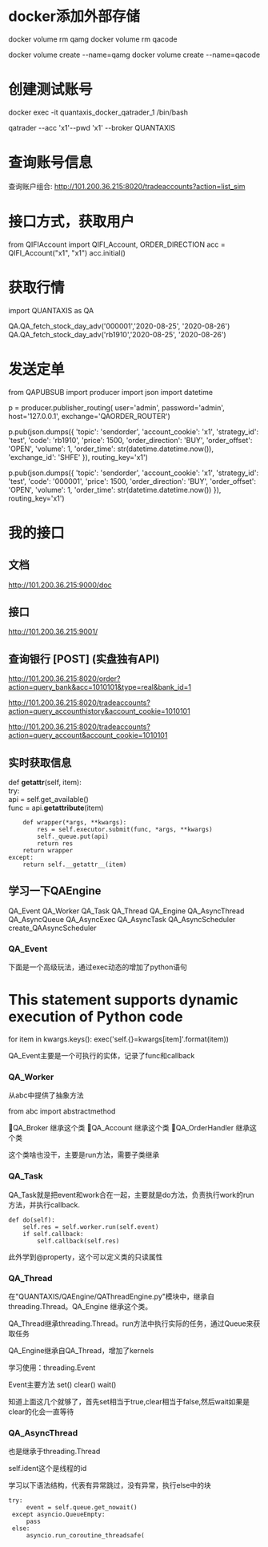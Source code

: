 # docker添加外部存储

docker volume rm qamg
docker volume rm qacode

docker volume create --name=qamg
docker volume create --name=qacode

# 创建测试账号

docker exec -it quantaxis_docker_qatrader_1 /bin/bash

qatrader --acc 'x1'--pwd 'x1' --broker QUANTAXIS

# 查询账号信息

查询账户组合: http://101.200.36.215:8020/tradeaccounts?action=list_sim


# 接口方式，获取用户

from QIFIAccount import QIFI_Account, ORDER_DIRECTION
acc = QIFI_Account("x1", "x1")
acc.initial()


# 获取行情

import QUANTAXIS as QA

QA.QA_fetch_stock_day_adv('000001','2020-08-25', '2020-08-26')
QA.QA_fetch_stock_day_adv('rb1910','2020-08-25', '2020-08-26')


# 发送定单

from QAPUBSUB import producer
import json
import datetime

p = producer.publisher_routing(
    user='admin', password='admin', host='127.0.0.1', exchange='QAORDER_ROUTER')

p.pub(json.dumps({
    'topic': 'sendorder',
    'account_cookie': 'x1',
    'strategy_id': 'test',
    'code': 'rb1910',
    'price': 1500,
    'order_direction': 'BUY',
    'order_offset': 'OPEN',
    'volume': 1,
    'order_time': str(datetime.datetime.now()),
    'exchange_id': 'SHFE'
}), routing_key='x1')




p.pub(json.dumps({
    'topic': 'sendorder',
    'account_cookie': 'x1',
    'strategy_id': 'test',
    'code': '000001',
    'price': 1500,
    'order_direction': 'BUY',
    'order_offset': 'OPEN',
    'volume': 1,
    'order_time': str(datetime.datetime.now())
}), routing_key='x1')



# 我的接口

## 文档
http://101.200.36.215:9000/doc

## 接口
http://101.200.36.215:9001/


## 查询银行 [POST] (实盘独有API)

http://101.200.36.215:8020/order?action=query_bank&acc=1010101&type=real&bank_id=1

http://101.200.36.215:8020/tradeaccounts?action=query_accounthistory&account_cookie=1010101

http://101.200.36.215:8020/tradeaccounts?action=query_account&account_cookie=1010101

## 实时获取信息
def __getattr__(self, item):                                   
    try:                                                       
        api = self.get_available()                             
        func = api.__getattribute__(item)                      
                                                               
        def wrapper(*args, **kwargs):                          
            res = self.executor.submit(func, *args, **kwargs)  
            self._queue.put(api)                               
            return res                                         
        return wrapper                                         
    except:                                                    
        return self.__getattr__(item) 


## 学习一下QAEngine
QA_Event
QA_Worker
QA_Task
QA_Thread
QA_Engine
QA_AsyncThread
QA_AsyncQueue
QA_AsyncExec
QA_AsyncTask
QA_AsyncScheduler
create_QAAsyncScheduler

### QA_Event

下面是一个高级玩法，通过exec动态的增加了python语句

# This statement supports dynamic execution of Python code
for item in kwargs.keys():
    exec('self.{}=kwargs[item]'.format(item))

QA_Event主要是一个可执行的实体，记录了func和callback

### QA_Worker

从abc中提供了抽象方法

from abc import abstractmethod

👻QA_Broker 继承这个类
👻QA_Account 继承这个类
👻QA_OrderHandler 继承这个类

这个类啥也没干，主要是run方法，需要子类继承

### QA_Task

QA_Task就是把event和work合在一起，主要就是do方法，负责执行work的run方法，并执行callback.

    def do(self):
        self.res = self.worker.run(self.event)
        if self.callback:
            self.callback(self.res)

此外学到@property，这个可以定义类的只读属性

### QA_Thread

在"QUANTAXIS/QAEngine/QAThreadEngine.py"模块中，继承自threading.Thread。QA_Engine 继承这个类。

QA_Thread继承threading.Thread。run方法中执行实际的任务，通过Queue来获取任务

QA_Engine继承自QA_Thread，增加了kernels

学习使用：threading.Event 

Event主要方法
set()
clear()
wait()

知道上面这几个就够了，首先set相当于true,clear相当于false,然后wait如果是clear的化会一直等待

### QA_AsyncThread

也是继承于threading.Thread

self.ident这个是线程的id

学习以下语法结构，代表有异常跳过，没有异常，执行else中的块
```
try:
     event = self.queue.get_nowait()
 except asyncio.QueueEmpty:
     pass
 else:
     asyncio.run_coroutine_threadsafe(
```


